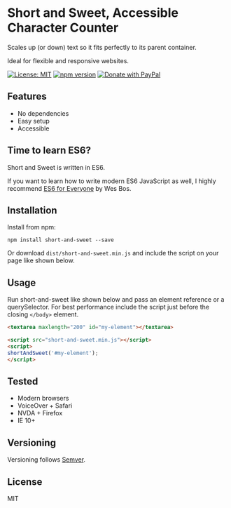 # Short and Sweet, Accessible Character Counter

Scales up (or down) text so it fits perfectly to its parent container. 

Ideal for flexible and responsive websites.

[![License: MIT](https://img.shields.io/badge/license-MIT-blue.svg)](https://github.com/rikschennink/short-and-sweet/blob/gh-pages/LICENSE)
[![npm version](https://badge.fury.io/js/short-and-sweet.svg)](https://badge.fury.io/js/short-and-sweet)
[![Donate with PayPal](https://img.shields.io/badge/donate-PayPal.me-pink.svg)](https://www.paypal.me/rikschennink/5)


## Features

- No dependencies
- Easy setup
- Accessible


## Time to learn ES6?

Short and Sweet is written in ES6.

If you want to learn how to write modern ES6 JavaScript as well, I highly recommend [ES6 for Everyone](http://bit.ly/es6-course) by Wes Bos. 


## Installation

Install from npm:

```
npm install short-and-sweet --save
```

Or download `dist/short-and-sweet.min.js` and include the script on your page like shown below.


## Usage

Run short-and-sweet like shown below and pass an element reference or a querySelector. For best performance include the script just before the closing `</body>` element.

```html
<textarea maxlength="200" id="my-element"></textarea>

<script src="short-and-sweet.min.js"></script>
<script>
shortAndSweet('#my-element');
</script>
```



## Tested

- Modern browsers
- VoiceOver + Safari
- NVDA + Firefox
- IE 10+


## Versioning

Versioning follows [Semver](http://semver.org).

## License

MIT
